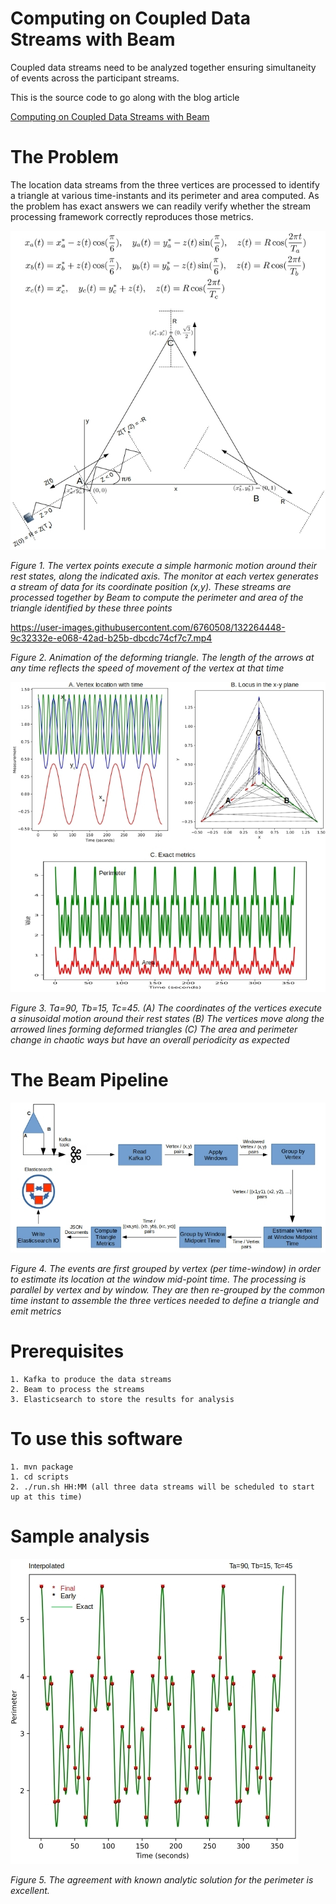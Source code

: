 
# Computing on Coupled Data Streams with Beam
Coupled data streams need to be analyzed together ensuring simultaneity of events across the participant streams.

This is the source code to go along with the blog article

[Computing on Coupled Data Streams with Beam](http://xplordat.com/2021/09/06/computing-on-coupled-data-streams-with-beam/)

# The Problem

The location data streams from the three vertices are processed to identify a triangle at various time-instants and its perimeter and area computed. As the problem has exact answers we can readily verify whether the stream processing framework correctly reproduces those metrics.

![The vertex points execute a simple harmonic motion around their rest states, along the indicated axis. The monitor at each vertex generates a stream of data for its coordinate position x,y. These streams are processed together by Beam to compute the perimeter and area of the triangle identified by these three points.](./images/triangle_spring.jpg "The vertex points execute a simple harmonic motion around their rest states, along the indicated axis. The monitor at each vertex generates a stream of data for its coordinate position x,y. These streams are processed together by Beam to compute the perimeter and area of the triangle identified by these three points")

*Figure 1. The vertex points execute a simple harmonic motion around their rest states, along the indicated axis. The monitor at each vertex generates a stream of data for its coordinate position (x,y). These streams are processed together by Beam to compute the perimeter and area of the triangle identified by these three points*


https://user-images.githubusercontent.com/6760508/132264448-9c32332e-e068-42ad-b25b-dbcdc74cf7c7.mp4

*Figure 2. Animation of the deforming triangle. The length of the arrows at any time reflects the speed of movement of the vertex at that time*

![Ta=90, Tb=15, Tc=45. The coordinates of the vertices execute a sinusoidal motion around their rest states. The vertices move along the arrowed lines forming deformed triangles. The area and perimeter change in chaotic ways but have an overall periodicity as expected](./images/pulsating_exact.jpg "The coordinates of the vertices execute a sinusoidal motion around their rest states. The vertices move along the arrowed lines forming deformed triangles. The area and perimeter change in chaotic ways but have an overall periodicity as expected")

*Figure 3. Ta=90, Tb=15, Tc=45. (A) The coordinates of the vertices execute a sinusoidal motion around their rest states (B) The vertices move along the arrowed lines forming deformed triangles (C) The area and perimeter change in chaotic ways but have an overall periodicity as expected*

# The Beam Pipeline

![The events are first grouped by vertex per time-window in order to estimate its location at the window mid-point time. The processing is parallel by vertex and by window. They are then re-grouped by the common time instant to assemble the three vertices needed to define a triangle and emit metrics.](./images/beam-process.jpg "The events are first grouped by vertex per time-window in order to estimate its location at the window mid-point time. The processing is parallel by vertex and by window. They are then re-grouped by the common time instant to assemble the three vertices needed to define a triangle and emit metrics.")

*Figure 4. The events are first grouped by vertex (per time-window) in order to estimate its location at the window mid-point time. The processing is parallel by vertex and by window. They are then re-grouped by the common time instant to assemble the three vertices needed to define a triangle and emit metrics* 

#	Prerequisites

	1. Kafka to produce the data streams
	2. Beam to process the streams
	3. Elasticsearch to store the results for analysis

#	To use this software

	1. mvn package
	1. cd scripts
	2. ./run.sh HH:MM (all three data streams will be scheduled to start up at this time)

#	Sample analysis

![The agreement with known analytic solution for the perimeter is excellent](./images/comparison.jpg "The agreement with known analytic solution for the perimeter is excellent")

*Figure 5. The agreement with known analytic solution for the perimeter is excellent.*
